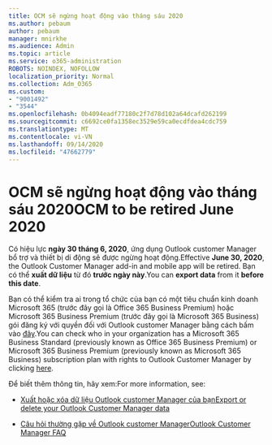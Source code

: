 ```yaml
---
title: OCM sẽ ngừng hoạt động vào tháng sáu 2020
ms.author: pebaum
author: pebaum
manager: mnirkhe
ms.audience: Admin
ms.topic: article
ms.service: o365-administration
ROBOTS: NOINDEX, NOFOLLOW
localization_priority: Normal
ms.collection: Adm_O365
ms.custom:
- "9001492"
- "3544"
ms.openlocfilehash: 0b4094eadf77180c2f7d78d102a64dcafd262199
ms.sourcegitcommit: c6692ce0fa1358ec3529e59ca0ecdfdea4cdc759
ms.translationtype: MT
ms.contentlocale: vi-VN
ms.lasthandoff: 09/14/2020
ms.locfileid: "47662779"
---
```

# <a name="ocm-to-be-retired-june-2020"></a><span data-ttu-id="cf25e-102">OCM sẽ ngừng hoạt động vào tháng sáu 2020</span><span class="sxs-lookup"><span data-stu-id="cf25e-102">OCM to be retired June 2020</span></span>


<span data-ttu-id="cf25e-103">Có hiệu lực **ngày 30 tháng 6, 2020**, ứng dụng Outlook customer Manager bổ trợ và thiết bị di động sẽ được ngừng hoạt động.</span><span class="sxs-lookup"><span data-stu-id="cf25e-103">Effective **June 30, 2020**, the Outlook Customer Manager add-in and mobile app will be retired.</span></span> <span data-ttu-id="cf25e-104">Bạn có thể  **xuất dữ liệu**  từ đó  **trước ngày này**.</span><span class="sxs-lookup"><span data-stu-id="cf25e-104">You can  **export data**  from it  **before this date**.</span></span>  

<span data-ttu-id="cf25e-105">Bạn có thể kiểm tra ai trong tổ chức của bạn có một tiêu chuẩn kinh doanh Microsoft 365 (trước đây gọi là Office 365 Business Premium) hoặc Microsoft 365 Business Premium (trước đây gọi là Microsoft 365 Business) gói đăng ký với quyền đối với Outlook customer Manager bằng cách bấm vào [đây](https://admin.microsoft.com/AdminPortal/Home?ref=/users).</span><span class="sxs-lookup"><span data-stu-id="cf25e-105">You can check who in your organization has a Microsoft 365 Business Standard (previously known as Office 365 Business Premium) or Microsoft 365 Business Premium (previously known as Microsoft 365 Business) subscription plan with rights to Outlook Customer Manager by clicking [here](https://admin.microsoft.com/AdminPortal/Home?ref=/users).</span></span>

<span data-ttu-id="cf25e-106">Để biết thêm thông tin, hãy xem:</span><span class="sxs-lookup"><span data-stu-id="cf25e-106">For more information, see:</span></span>

- [<span data-ttu-id="cf25e-107">Xuất hoặc xóa dữ liệu Outlook customer Manager của bạn</span><span class="sxs-lookup"><span data-stu-id="cf25e-107">Export or delete your Outlook Customer Manager data</span></span>](https://support.office.com/article/1a421cb4-e8de-4b44-bfb8-710b92820439)

- [<span data-ttu-id="cf25e-108">Câu hỏi thường gặp về Outlook customer Manager</span><span class="sxs-lookup"><span data-stu-id="cf25e-108">Outlook Customer Manager FAQ</span></span>](https://support.office.com/article/88e127ca-43a1-4c9d-8d52-6ad3a80f9c32)
